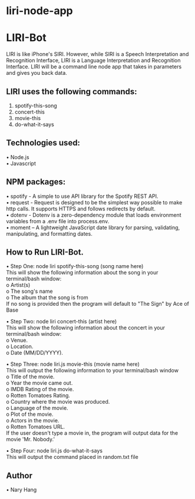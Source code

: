 # liri-node-app

# LIRI-Bot

LIRI is like iPhone's SIRI. However, while SIRI is a Speech Interpretation and Recognition Interface, LIRI is a Language Interpretation and Recognition Interface. LIRI will be a command line node app that takes in parameters and gives you back data.

## LIRI uses the following commands:
1.	spotify-this-song
2.	concert-this
3.	movie-this
4.	do-what-it-says

## Technologies used:
•	Node.js  
•	Javascript  

## NPM packages:
•	spotify - A simple to use API library for the Spotify REST API.  
•	request - Request is designed to be the simplest way possible to make http calls. It supports HTTPS and follows redirects by default.  
•	dotenv - Dotenv is a zero-dependency module that loads environment variables from a .env file into process.env.  
•	moment – A lightweight JavaScript date library for parsing, validating, manipulating, and formatting dates.   

## How to Run LIRI-Bot.  

•	Step One: node liri spotify-this-song (song name here)  
This will show the following information about the song in your terminal/bash window:   
o	Artist(s)  
o	The song's name  
o	The album that the song is from  
If no song is provided then the program will default to "The Sign" by Ace of Base  
  
•	Step Two: node liri concert-this (artist here)    
This will show the following information about the concert in your terminal/bash window:    
o	Venue.  
o	Location.  
o	Date (MM/DD/YYYY).  

•	Step Three: node liri.js movie-this (movie name here)   
This will output the following information to your terminal/bash window  
o	Title of the movie.  
o	Year the movie came out.  
o	IMDB Rating of the movie.  
o	Rotten Tomatoes Rating.  
o	Country where the movie was produced.  
o	Language of the movie.  
o	Plot of the movie.  
o	Actors in the movie.  
o	Rotten Tomatoes URL.  
If the user doesn't type a movie in, the program will output data for the movie 'Mr. Nobody.'  
  
•	Step Four: node liri.js do-what-it-says  
This will output the command placed in random.txt file  
  
## Author
•	Nary Hang
